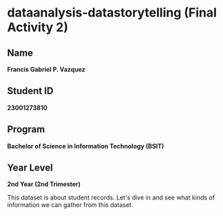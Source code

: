 # dataanalysis-datastorytelling (Final Activity 2)
## Name
**Francis Gabriel P. Vazquez**

## Student ID
**23001273810**

## Program
**Bachelor of Science in Information Technology (BSIT)**

## Year Level
**2nd Year (2nd Trimester)**

This dataset is about student records. Let's dive in and see what kinds of information we can gather from this dataset.
